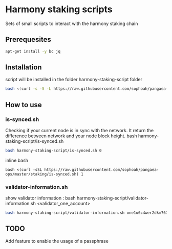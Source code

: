 # Harmony staking scripts

Sets of small scripts to interact with the harmony staking chain

## Prerequesites

```bash
apt-get install -y bc jq
```

## Installation

script will be installed in the folder harmony-staking-script folder

```bash
bash <(curl -s -S -L https://raw.githubusercontent.com/sophoah/pangaea-ops/master/staking/install-script.sh)
```

## How to use

### is-synced.sh

Checking if your current node is in sync with the network. It return the difference between network and your node block height.
bash harmony-staking-script/is-synced.sh <shardnb>

```bash
bash harmony-staking-script/is-synced.sh 0
```

inline bash
```
bash <(curl -sSL https://raw.githubusercontent.com/sophoah/pangaea-ops/master/staking/is-synced.sh) 1
```

### validator-information.sh

show validator information : bash harmony-staking-script/validator-information.sh <validator_one_account>

```bash
bash harmony-staking-script/validator-information.sh one1u6c4wer2dkm767hmjeehnwu6tqqur62gx9vqsd
```

## TODO

Add feature to enable the usage of a passphrase
